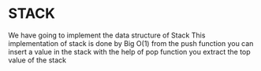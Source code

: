 # STACK
We have going to implement the data structure of Stack
This implementation of stack is done by Big O(1)
from the push function you can insert a value in the stack
with the help of pop function you extract the top value of the stack
